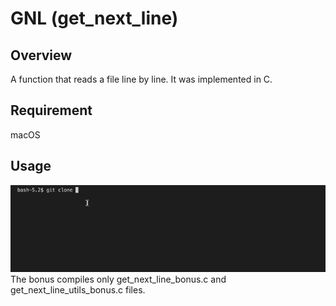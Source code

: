 # GNL (get_next_line)

## Overview
A function that reads a file line by line. It was implemented in C.

## Requirement
macOS

## Usage
![gif](https://github.com/retakashi/GNL/blob/master/gnl.gif)
The bonus compiles only get_next_line_bonus.c and get_next_line_utils_bonus.c files.
